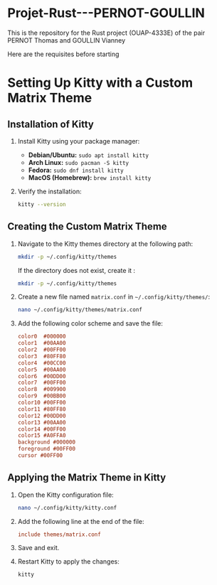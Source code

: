 # Projet-Rust---PERNOT-GOULLIN
This is the repository for the Rust project (OUAP-4333E) of the pair PERNOT Thomas and GOULLIN Vianney

Here are the requisites before starting

# Setting Up Kitty with a Custom Matrix Theme

## Installation of Kitty

1. Install Kitty using your package manager:

   - **Debian/Ubuntu:** `sudo apt install kitty`
   - **Arch Linux:** `sudo pacman -S kitty`
   - **Fedora:** `sudo dnf install kitty`
   - **MacOS (Homebrew):** `brew install kitty`

2. Verify the installation:

   ```sh
   kitty --version
   ```

## Creating the Custom Matrix Theme

1. Navigate to the Kitty themes directory at the following path:

   ```sh
   mkdir -p ~/.config/kitty/themes
   ```
   
   If the directory does not exist, create it : 
   
   ```sh
   mkdir -p ~/.config/kitty/themes
   ```

2. Create a new file named `matrix.conf` in `~/.config/kitty/themes/`:

   ```sh
   nano ~/.config/kitty/themes/matrix.conf
   ```

3. Add the following color scheme and save the file:

   ```ini
   color0  #000000
   color1  #00AA00
   color2  #00FF00
   color3  #80FF80
   color4  #00CC00
   color5  #00AA00
   color6  #00DD00
   color7  #00FF00
   color8  #009900
   color9  #00BB00
   color10 #00FF00
   color11 #80FF80
   color12 #00DD00
   color13 #00AA00
   color14 #00FF00
   color15 #A0FFA0
   background #000000
   foreground #00FF00
   cursor #00FF00
   ```

## Applying the Matrix Theme in Kitty

1. Open the Kitty configuration file:

   ```sh
   nano ~/.config/kitty/kitty.conf
   ```

2. Add the following line at the end of the file:

   ```ini
   include themes/matrix.conf
   ```

3. Save and exit.

4. Restart Kitty to apply the changes:

   ```sh
   kitty
   ```

